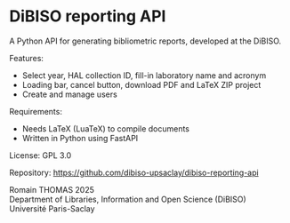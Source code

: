 # DiBISO reporting API

A Python API for generating bibliometric reports, developed at the DiBISO.

Features:

  - Select year, HAL collection ID, fill-in laboratory name and acronym
  - Loading bar, cancel button, download PDF and LaTeX ZIP project
  - Create and manage users

Requirements:

  - Needs LaTeX (LuaTeX) to compile documents
  - Written in Python using FastAPI

License: GPL 3.0

Repository: https://github.com/dibiso-upsaclay/dibiso-reporting-api

Romain THOMAS 2025  
Department of Libraries, Information and Open Science (DiBISO)  
Université Paris-Saclay
